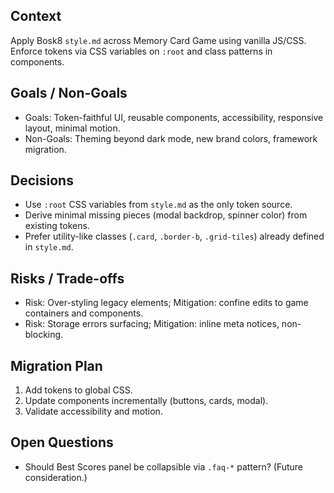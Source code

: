 ## Context
Apply Bosk8 `style.md` across Memory Card Game using vanilla JS/CSS. Enforce tokens via CSS variables on `:root` and class patterns in components.

## Goals / Non-Goals
- Goals: Token-faithful UI, reusable components, accessibility, responsive layout, minimal motion.
- Non-Goals: Theming beyond dark mode, new brand colors, framework migration.

## Decisions
- Use `:root` CSS variables from `style.md` as the only token source.
- Derive minimal missing pieces (modal backdrop, spinner color) from existing tokens.
- Prefer utility-like classes (`.card`, `.border-b`, `.grid-tiles`) already defined in `style.md`.

## Risks / Trade-offs
- Risk: Over-styling legacy elements; Mitigation: confine edits to game containers and components.
- Risk: Storage errors surfacing; Mitigation: inline meta notices, non-blocking.

## Migration Plan
1) Add tokens to global CSS.
2) Update components incrementally (buttons, cards, modal).
3) Validate accessibility and motion.

## Open Questions
- Should Best Scores panel be collapsible via `.faq-*` pattern? (Future consideration.)


